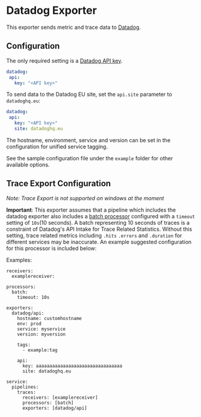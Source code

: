 # Datadog Exporter

This exporter sends metric and trace data to [Datadog](https://datadoghq.com).

## Configuration

The only required setting is a [Datadog API key](https://app.datadoghq.com/account/settings#api).
 ```yaml
datadog:
  api:
    key: "<API key>"
 ```
 
 To send data to the Datadog EU site, set the `api.site` parameter to `datadoghq.eu`:
 ```yaml
datadog:
  api:
    key: "<API key>"
    site: datadoghq.eu
 ```

The hostname, environment, service and version can be set in the configuration for unified service tagging.

See the sample configuration file under the `example` folder for other available options.

## Trace Export Configuration

_Note: Trace Export is not supported on windows at the moment_

**Important**: This exporter assumes that a pipeline which includes the datadog exporter also includes a [batch processor](https://github.com/open-telemetry/opentelemetry-collector/tree/master/processor/batchprocessor) configured with a `timeout` setting of `10s`(10 seconds). A batch representing 10 seconds of traces is a constraint of Datadog's API Intake for Trace Related Statistics. Without this setting, trace related metrics including `.hits` `.errors` and `.duration` for different services may be inaccurate. An example suggested configuration for this processor is included below:

Examples:

```
receivers:
  examplereceiver:

processors:
  batch:
    timeout: 10s

exporters:
  datadog/api:
    hostname: customhostname
    env: prod
    service: myservice
    version: myversion

    tags:
      - example:tag

    api:
      key: aaaaaaaaaaaaaaaaaaaaaaaaaaaaaaaa
      site: datadoghq.eu

service:
  pipelines:
    traces:
      receivers: [examplereceiver]
      processors: [batch]
      exporters: [datadog/api]
```
